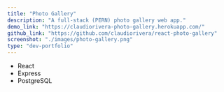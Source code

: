```yaml
---
title: "Photo Gallery"
description: "A full-stack (PERN) photo gallery web app."
demo_link: "https://claudiorivera-photo-gallery.herokuapp.com/"
github_link: "https://github.com/claudiorivera/react-photo-gallery"
screenshot: "./images/photo-gallery.png"
type: "dev-portfolio"
---
```


- React
- Express
- PostgreSQL
